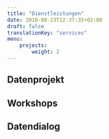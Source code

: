 ```yaml
---
title: "Dienstleistungen"
date: 2018-08-23T12:37:35+02:00
draft: false
translationKey: "services"
menu: 
    projects:
        weight: 2
---
```


## Datenprojekt

## Workshops

## Datendialog